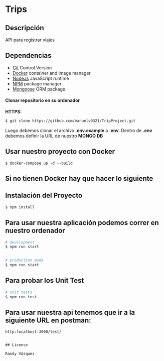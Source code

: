 # Trips

## Descripción

API para registrar viajes

## Dependencias

- [Git](https://git-scm.com/) Control Version
- [Docker](https://docs.docker.com/get-docker/) container and image manager
- [NodeJs](https://nodejs.org/) JavaScript runtime
- [NPM](https://www.npmjs.com/) package manager
- [Mongoose](https://www.mongoosejs.com/) ORM package

#### Clonar repositorio en su ordenador

**HTTPS:**

```bash
$ git clone https://github.com/manuelv0321/TripProject.git
```

Luego debemos clonar el archivo **.env.example** a **.env**. Dentro de **.env** debemos definir la URL de nuestro **MONGO DB**


## Usar nuestro proyecto con Docker

```
$ docker-compose up -d --build
```

## Si no tienen Docker hay que hacer lo siguiente

## Instalación del Proyecto

```bash
$ npm install
```

## Para usar nuestra aplicación podemos correr en nuestro ordenador

```bash
# development
$ npm run start


# production mode
$ npm run start
```

## Para probar los Unit Test

```bash
# unit tests
$ npm run test
```

## Para usar nuestra api tenemos que ir a la siguiente URL en postman:
```
http:localhost:3000/test/
```


```

## License

Randy Vásquez
